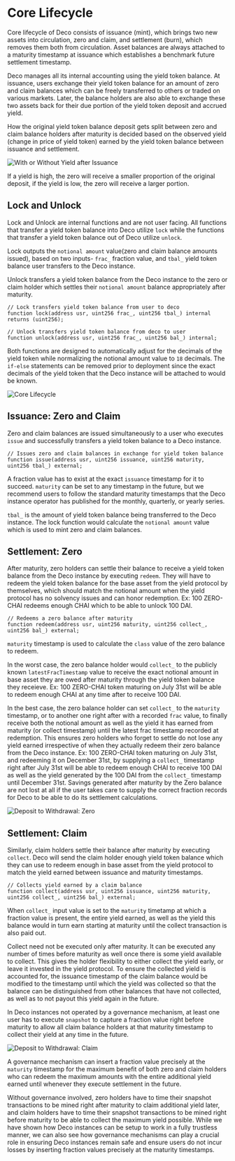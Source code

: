 # Core Lifecycle

Core lifecycle of Deco consists of issuance (mint), which brings two new assets into circulation, zero and claim, and settlement (burn), which removes them both from circulation. Asset balances are always attached to a maturity timestamp at issuance which establishes a benchmark future settlement timestamp.

Deco manages all its internal accounting using the yield token balance. At issuance, users exchange their yield token balance for an amount of zero and claim balances which can be freely transferred to others or traded on various markets. Later, the balance holders are also able to exchange these two assets back for their due portion of the yield token deposit and accrued yield.

How the original yield token balance deposit gets split between zero and claim balance holders after maturity is decided based on the observed yield (change in price of yield token) earned by the yield token balance between issuance and settlement.

![With or Without Yield after Issuance](_media/zcnoyield.png ':size=600')

If a yield is high, the zero will receive a smaller proportion of the original deposit, if the yield is low, the zero will receive a larger portion.

## Lock and Unlock

Lock and Unlock are internal functions and are not user facing. All functions that transfer a yield token balance into Deco utilize `lock` while the functions that transfer a yield token balance out of Deco utilize `unlock`.

Lock outputs the `notional amount` value(zero and claim balance amounts issued), based on two inputs- `frac_` fraction value, and `tbal_` yield token balance user transfers to the Deco instance.

Unlock transfers a yield token balance from the Deco instance to the zero or claim holder which settles their `notional amount` balance appropriately after maturity.

```solidity
// Lock transfers yield token balance from user to deco
function lock(address usr, uint256 frac_, uint256 tbal_) internal returns (uint256);

// Unlock transfers yield token balance from deco to user
function unlock(address usr, uint256 frac_, uint256 bal_) internal;
```

Both functions are designed to automatically adjust for the decimals of the yield token while normalizing the notional amount value to `18` decimals. The `if-else` statements can be removed prior to deployment since the exact decimals of the yield token that the Deco instance will be attached to would be known.

![Core Lifecycle](_media/corelifecycle.png ':size=600')

## Issuance: Zero and Claim

Zero and claim balances are issued simultaneously to a user who executes `issue` and successfully transfers a yield token balance to a Deco instance.

```solidity
// Issues zero and claim balances in exchange for yield token balance
function issue(address usr, uint256 issuance, uint256 maturity, uint256 tbal_) external;
```

A fraction value has to exist at the exact `issuance` timestamp for it to succeed. `maturity` can be set to any timestamp in the future, but we recommend users to follow the standard maturity timestamps that the Deco instance operator has published for the monthly, quarterly, or yearly series.

`tbal_` is the amount of yield token balance being transferred to the Deco instance. The lock function would calculate the `notional amount` value which is used to mint zero and claim balances.

## Settlement: Zero

After maturity, zero holders can settle their balance to receive a yield token balance from the Deco instance by executing `redeem`. They will have to redeem the yield token balance for the base asset from the yield protocol by themselves, which should match the notional amount when the yield protocol has no solvency issues and can honor redemption. Ex: 100 ZERO-CHAI redeems enough CHAI which to be able to unlock 100 DAI.

```solidity
// Redeems a zero balance after maturity
function redeem(address usr, uint256 maturity, uint256 collect_, uint256 bal_) external;
```

`maturity` timestamp is used to calculate the `class` value of the zero balance to redeem.

In the worst case, the zero balance holder would `collect_` to the publicly known `latestFracTimestamp` value to receive the exact notional amount in base asset they are owed after maturity through the yield token balance they receieve. Ex: 100 ZERO-CHAI token maturing on July 31st will be able to redeem enough CHAI at any time after to receive 100 DAI.

In the best case, the zero balance holder can set `collect_` to the `maturity` timestamp, or to another one right after with a recorded `frac` value, to finally receive both the notional amount as well as the yield it has earned from maturity (or collect timestamp) until the latest frac timestamp recorded at redemption. This ensures zero holders who forget to settle do not lose any yield earned irrespective of when they actually redeem their zero balance from the Deco instance. Ex: 100 ZERO-CHAI token maturing on July 31st, and redeeming it on December 31st, by supplying a `collect_` timestamp right after July 31st will be able to redeem enough CHAI to receive 100 DAI as well as the yield generated by the 100 DAI from the `collect_` timestamp until December 31st. Savings generated after maturity by the Zero balance are not lost at all if the user takes care to supply the correct fraction records for Deco to be able to do its settlement calculations.

![Deposit to Withdrawal: Zero](_media/dtwzero.png ':size=600')

## Settlement: Claim

Similarly, claim holders settle their balance after maturity by executing `collect`. Deco will send the claim holder enough yield token balance which they can use to redeem enough in base asset from the yield protocol to match the yield earned between issuance and maturity timestamps.

```solidity
// Collects yield earned by a claim balance
function collect(address usr, uint256 issuance, uint256 maturity, uint256 collect_, uint256 bal_) external;
```

When `collect_` input value is set to the `maturity` timetamp at which a fraction value is present, the entire yield earned, as well as the yield this balance would in turn earn starting at maturity until the collect transaction is also paid out.

Collect need not be executed only after maturity. It can be executed any number of times before maturity as well once there is some yield available to collect. This gives the holder flexibility to either collect the yield early, or leave it invested in the yield protocol. To ensure the collected yield is accounted for, the issuance timestamp of the claim balance would be modified to the timestamp until which the yield was collected so that the balance can be distinguished from other balances that have not collected, as well as to not payout this yield again in the future.

In Deco instances not operated by a governance mechanism, at least one user has to execute `snapshot` to capture a fraction value right before maturity to allow all claim balance holders at that maturity timestamp to collect their yield at any time in the future.

![Deposit to Withdrawal: Claim](_media/dtwclaim.png ':size=600')

A governance mechanism can insert a fraction value precisely at the `maturity` timestamp for the maximum benefit of both zero and claim holders who can redeem the maximum amounts with the entire additional yield earned until whenever they execute settlement in the future.

Without governance involved, zero holders have to time their snapshot transactions to be mined right after maturity to claim additional yield later, and claim holders have to time their snapshot transactions to be mined right before maturity to be able to collect the maximum yield possible. While we have shown how Deco instances can be setup to work in a fully trustless manner, we can also see how governance mechanisms can play a crucial role in ensuring Deco instances remain safe and ensure users do not incur losses by inserting fraction values precisely at the maturity timestamps.

